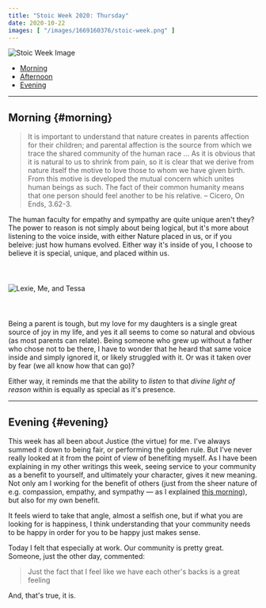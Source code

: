 ```yaml
---
title: "Stoic Week 2020: Thursday"
date: 2020-10-22
images: [ "/images/1669160376/stoic-week.png" ]
---
```


![Stoic Week Image](/images/1669160376/stoic-week.png)

- [Morning](#morning)
- [Afternoon](#afternoon)
- [Evening](#evening)

---

## Morning {#morning}

>  It is important to understand that nature creates in parents affection for their children; and parental affection is the source from which we trace the shared community of the human race … As it is obvious that it is natural to us to shrink from pain, so it is clear that we derive from nature itself the motive to love those to whom we have given birth. From this motive is developed the mutual concern which unites human beings as such. The fact of their common humanity means that one person should feel another to be his relative. – Cicero, On Ends, 3.62-3.

The human faculty for empathy and sympathy are quite unique aren't they? The power to reason is not simply about being logical, but it's more about listening to the voice inside, with either Nature placed in us, or if you beleive: just how humans evolved. Either way it's inside of you, I choose to believe it is special, unique, and placed within us.

<p><img src="/images/3018186774/IMG_0209.jpeg" alt="Lexie, Me, and Tessa" style="margin: 40px auto;"></p>

Being a parent is tough, but my love for my daughters is a single great source of joy in my life, and yes it all seems to come so natural and obvious (as most parents can relate). Being someone who grew up without a father who chose not to be there, I have to wonder that he heard that same voice inside and simply ignored it, or likely struggled with it. Or was it taken over by fear (we all know how that can go)?

Either way, it reminds me that the ability to _listen_ to that _divine light of reason_ within is equally as special as it's presence.

---

## Evening {#evening}

This week has all been about Justice (the virtue) for me. I've always summed it down to being fair, or performing the golden rule. But I've never really looked at it from the point of view of benefiting myself. As I have been explaining in my other writings this week, seeing service to your community as a benefit to yourself, and ultimately your character, gives it new meaning. Not only am I working for the benefit of others (just from the sheer nature of e.g. compassion, empathy, and sympathy &mdash; as I explained [this morning](#morning)), but also for my own benefit.

It feels wierd to take that angle, almost a selfish one, but if what you are looking for is happiness, I think understanding that your community needs to be happy in order for you to be happy just makes sense.

Today I felt that especially at work. Our community is pretty great. Someone, just the other day, commented:

> Just the fact that I feel like we have each other's backs is a great feeling

And, that's true, it is.
